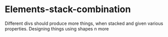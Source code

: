 # Elements-stack-combination
Different divs should produce more things, when stacked and given various properties.
Designing things using shapes n more
